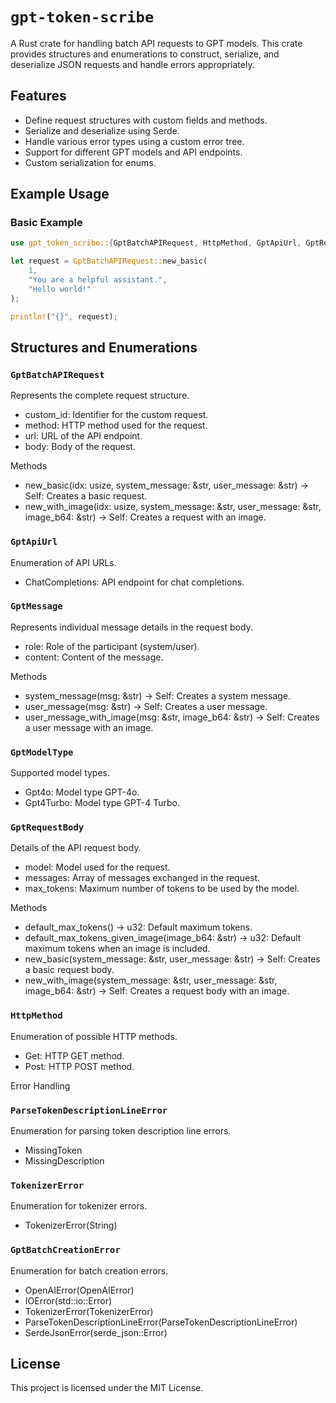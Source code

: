 # `gpt-token-scribe`

A Rust crate for handling batch API requests to GPT models. This crate provides structures and enumerations to construct, serialize, and deserialize JSON requests and handle errors appropriately.

## Features

- Define request structures with custom fields and methods.
- Serialize and deserialize using Serde.
- Handle various error types using a custom error tree.
- Support for different GPT models and API endpoints.
- Custom serialization for enums.

## Example Usage

### Basic Example

```rust
use gpt_token_scribe::{GptBatchAPIRequest, HttpMethod, GptApiUrl, GptRequestBody, GptMessage, GptModelType};

let request = GptBatchAPIRequest::new_basic(
    1,
    "You are a helpful assistant.",
    "Hello world!"
);

println!("{}", request);
```


## Structures and Enumerations

### `GptBatchAPIRequest`

Represents the complete request structure.

- custom_id: Identifier for the custom request.
- method: HTTP method used for the request.
- url: URL of the API endpoint.
- body: Body of the request.

Methods

- new_basic(idx: usize, system_message: &str, user_message: &str) -> Self: Creates a basic request.
- new_with_image(idx: usize, system_message: &str, user_message: &str, image_b64: &str) -> Self: Creates a request with an image.

### `GptApiUrl`

Enumeration of API URLs.

- ChatCompletions: API endpoint for chat completions.

### `GptMessage`

Represents individual message details in the request body.

- role: Role of the participant (system/user).
- content: Content of the message.

Methods

- system_message(msg: &str) -> Self: Creates a system message.
- user_message(msg: &str) -> Self: Creates a user message.
- user_message_with_image(msg: &str, image_b64: &str) -> Self: Creates a user message with an image.

### `GptModelType`

Supported model types.

- Gpt4o: Model type GPT-4o.
- Gpt4Turbo: Model type GPT-4 Turbo.

### `GptRequestBody`

Details of the API request body.

- model: Model used for the request.
- messages: Array of messages exchanged in the request.
- max_tokens: Maximum number of tokens to be used by the model.

Methods

- default_max_tokens() -> u32: Default maximum tokens.
- default_max_tokens_given_image(image_b64: &str) -> u32: Default maximum tokens when an image is included.
- new_basic(system_message: &str, user_message: &str) -> Self: Creates a basic request body.
- new_with_image(system_message: &str, user_message: &str, image_b64: &str) -> Self: Creates a request body with an image.

### `HttpMethod`

Enumeration of possible HTTP methods.

- Get: HTTP GET method.
- Post: HTTP POST method.

Error Handling

### `ParseTokenDescriptionLineError`

Enumeration for parsing token description line errors.

- MissingToken
- MissingDescription

### `TokenizerError`

Enumeration for tokenizer errors.

- TokenizerError(String)

### `GptBatchCreationError`

Enumeration for batch creation errors.

- OpenAIError(OpenAIError)
- IOError(std::io::Error)
- TokenizerError(TokenizerError)
- ParseTokenDescriptionLineError(ParseTokenDescriptionLineError)
- SerdeJsonError(serde_json::Error)

## License

This project is licensed under the MIT License.
